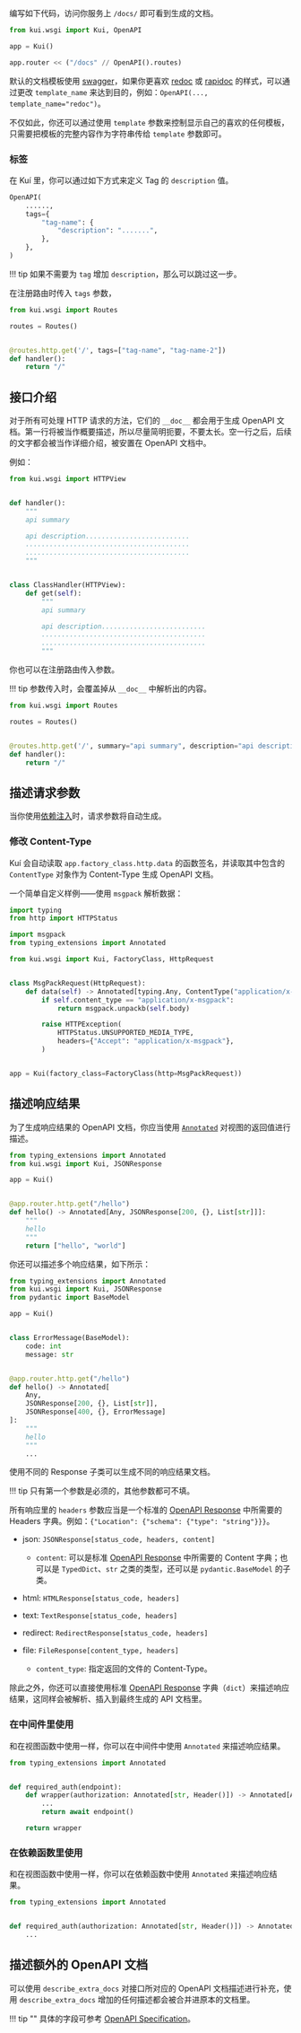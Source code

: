 编写如下代码，访问你服务上 `/docs/` 即可看到生成的文档。

```python
from kui.wsgi import Kui, OpenAPI

app = Kui()

app.router << ("/docs" // OpenAPI().routes)
```

默认的文档模板使用 [swagger](https://swagger.io/tools/swagger-ui/)，如果你更喜欢 [redoc](https://github.com/Redocly/redoc) 或 [rapidoc](https://mrin9.github.io/RapiDoc/) 的样式，可以通过更改 `template_name` 来达到目的，例如：`OpenAPI(..., template_name="redoc")`。

不仅如此，你还可以通过使用 `template` 参数来控制显示自己的喜欢的任何模板，只需要把模板的完整内容作为字符串传给 `template` 参数即可。

### 标签

在 Kuí 里，你可以通过如下方式来定义 Tag 的 `description` 值。

```python
OpenAPI(
    ......,
    tags={
        "tag-name": {
            "description": ".......",
        },
    },
)
```

!!! tip
    如果不需要为 `tag` 增加 `description`，那么可以跳过这一步。

在注册路由时传入 `tags` 参数，

```python
from kui.wsgi import Routes

routes = Routes()


@routes.http.get('/', tags=["tag-name", "tag-name-2"])
def handler():
    return "/"
```

## 接口介绍

对于所有可处理 HTTP 请求的方法，它们的 `__doc__` 都会用于生成 OpenAPI 文档。第一行将被当作概要描述，所以尽量简明扼要，不要太长。空一行之后，后续的文字都会被当作详细介绍，被安置在 OpenAPI 文档中。

例如：

```python
from kui.wsgi import HTTPView


def handler():
    """
    api summary

    api description..........................
    .........................................
    .........................................
    """


class ClassHandler(HTTPView):
    def get(self):
        """
        api summary

        api description..........................
        .........................................
        .........................................
        """
```

你也可以在注册路由传入参数。

!!! tip
    参数传入时，会覆盖掉从 `__doc__` 中解析出的内容。

```python
from kui.wsgi import Routes

routes = Routes()


@routes.http.get('/', summary="api summary", description="api description.............")
def handler():
    return "/"
```

## 描述请求参数

当你使用[依赖注入](./index.md)时，请求参数将自动生成。

### 修改 Content-Type

Kuí 会自动读取 `app.factory_class.http.data` 的函数签名，并读取其中包含的 `ContentType` 对象作为 Content-Type 生成 OpenAPI 文档。

一个简单自定义样例——使用 `msgpack` 解析数据：

```python
import typing
from http import HTTPStatus

import msgpack
from typing_extensions import Annotated

from kui.wsgi import Kui, FactoryClass, HttpRequest


class MsgPackRequest(HttpRequest):
    def data(self) -> Annotated[typing.Any, ContentType("application/x-msgpack")]:
        if self.content_type == "application/x-msgpack":
            return msgpack.unpackb(self.body)

        raise HTTPException(
            HTTPStatus.UNSUPPORTED_MEDIA_TYPE,
            headers={"Accept": "application/x-msgpack"},
        )


app = Kui(factory_class=FactoryClass(http=MsgPackRequest))
```

## 描述响应结果

为了生成响应结果的 OpenAPI 文档，你应当使用 [`Annotated`](https://docs.python.org/zh-cn/3/library/typing.html#typing.Annotated) 对视图的返回值进行描述。

```python
from typing_extensions import Annotated
from kui.wsgi import Kui, JSONResponse

app = Kui()


@app.router.http.get("/hello")
def hello() -> Annotated[Any, JSONResponse[200, {}, List[str]]]:
    """
    hello
    """
    return ["hello", "world"]
```

你还可以描述多个响应结果，如下所示：

```python
from typing_extensions import Annotated
from kui.wsgi import Kui, JSONResponse
from pydantic import BaseModel

app = Kui()


class ErrorMessage(BaseModel):
    code: int
    message: str


@app.router.http.get("/hello")
def hello() -> Annotated[
    Any,
    JSONResponse[200, {}, List[str]],
    JSONResponse[400, {}, ErrorMessage]
]:
    """
    hello
    """
    ...
```

使用不同的 Response 子类可以生成不同的响应结果文档。

!!! tip
    只有第一个参数是必须的，其他参数都可不填。

所有响应里的 `headers` 参数应当是一个标准的 [OpenAPI Response](https://github.com/OAI/OpenAPI-Specification/blob/main/versions/3.0.3.md#responseObject) 中所需要的 Headers 字典。例如：`{"Location": {"schema": {"type": "string"}}}`。

- json: `JSONResponse[status_code, headers, content]`
    - `content`: 可以是标准 [OpenAPI Response](https://github.com/OAI/OpenAPI-Specification/blob/main/versions/3.0.3.md#responseObject) 中所需要的 Content 字典；也可以是 `TypedDict`、`str` 之类的类型，还可以是 `pydantic.BaseModel` 的子类。

- html: `HTMLResponse[status_code, headers]`
- text: `TextResponse[status_code, headers]`
- redirect: `RedirectResponse[status_code, headers]`
- file: `FileResponse[content_type, headers]`
    - `content_type`: 指定返回的文件的 Content-Type。

除此之外，你还可以直接使用标准 [OpenAPI Response](https://github.com/OAI/OpenAPI-Specification/blob/main/versions/3.0.3.md#responseObject) 字典（`dict`）来描述响应结果，这同样会被解析、插入到最终生成的 API 文档里。

### 在中间件里使用

和在视图函数中使用一样，你可以在中间件中使用 `Annotated` 来描述响应结果。

```python
from typing_extensions import Annotated


def required_auth(endpoint):
    def wrapper(authorization: Annotated[str, Header()]) -> Annotated[Any, JSONResponse[401]]:
        ...
        return await endpoint()

    return wrapper
```

### 在依赖函数里使用

和在视图函数中使用一样，你可以在依赖函数中使用 `Annotated` 来描述响应结果。

```python
from typing_extensions import Annotated


def required_auth(authorization: Annotated[str, Header()]) -> Annotated[Any, JSONResponse[401]]:
    ...
```

## 描述额外的 OpenAPI 文档

可以使用 `describe_extra_docs` 对接口所对应的 OpenAPI 文档描述进行补充，使用 `describe_extra_docs` 增加的任何描述都会被合并进原本的文档里。

!!! tip ""
    具体的字段可参考 [OpenAPI Specification](https://github.com/OAI/OpenAPI-Specification/blob/master/versions/3.0.0.md#operationObject)。
